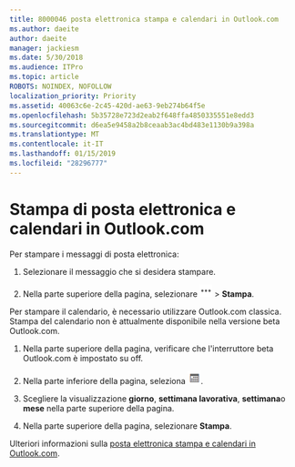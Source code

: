 ```yaml
---
title: 8000046 posta elettronica stampa e calendari in Outlook.com
ms.author: daeite
author: daeite
manager: jackiesm
ms.date: 5/30/2018
ms.audience: ITPro
ms.topic: article
ROBOTS: NOINDEX, NOFOLLOW
localization_priority: Priority
ms.assetid: 40063c6e-2c45-420d-ae63-9eb274b64f5e
ms.openlocfilehash: 5b35728e723d2eab2f648ffa4850335551e8edd3
ms.sourcegitcommit: d6ea5e9458a2b8ceaab3ac4bd483e1130b9a398a
ms.translationtype: MT
ms.contentlocale: it-IT
ms.lasthandoff: 01/15/2019
ms.locfileid: "28296777"
---
```

# <a name="print-email-and-calendars-in-outlookcom"></a>Stampa di posta elettronica e calendari in Outlook.com

Per stampare i messaggi di posta elettronica:
  
1. Selezionare il messaggio che si desidera stampare.
    
2. Nella parte superiore della pagina, selezionare ![ulteriori azioni](media/64993e8a-4a62-43b1-aa05-90f5ad4cba54.png) \> **Stampa**. 
    
Per stampare il calendario, è necessario utilizzare Outlook.com classica. Stampa del calendario non è attualmente disponibile nella versione beta Outlook.com.
  
1. Nella parte superiore della pagina, verificare che l'interruttore beta Outlook.com è impostato su off.
    
2. Nella parte inferiore della pagina, seleziona  ![Calendario](media/9e1a821a-c32e-4851-a866-342a39ffdca0.png).
    
3. Scegliere la visualizzazione **giorno**, **settimana lavorativa**, **settimana**o **mese** nella parte superiore della pagina. 
    
4. Nella parte superiore della pagina, selezionare **Stampa**. 
    
Ulteriori informazioni sulla [posta elettronica stampa e calendari in Outlook.com](https://go.microsoft.com/fwlink/p/?linkid=2001208&amp;clcid=0x409).
  

